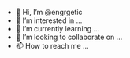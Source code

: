 - 👋 Hi, I’m @engrgetic
- 👀 I’m interested in ...
- 🌱 I’m currently learning ...
- 💞️ I’m looking to collaborate on ...
- 📫 How to reach me ...
<!---
engrgetic/engrgetic is a ✨ special ✨ repository because its `README.md` (this file) appears on your GitHub profile.
You can click the Preview link to take a look at your changes.
--->
